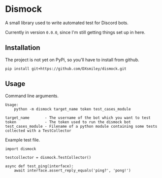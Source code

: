 # Dismock

A small library used to write automated test for Discord bots.

Currently in version `0.0.0`, since I'm still getting things set up in here.

## Installation

The project is not yet on PyPi, so you'll have to install from github.

```
pip install git+https://github.com/DXsmiley/dismock.git
```

## Usage

Command line arguments.

```
Usage:
	python -m dismock target_name token test_cases_module

target_name       - The username of the bot which you want to test
token             - The token used to run the dismock bot
test_cases_module - Filename of a python module containing some tests collected with a TestCollector
```

Example test file.

```
import dismock

testcollector = dismock.TestCollector()

async def test_ping(interface):
	await interface.assert_reply_equals('ping?', 'pong!')
```
